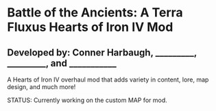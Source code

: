 # Battle of the Ancients: A Terra Fluxus Hearts of Iron IV Mod

## Developed by: Conner Harbaugh, _________,  _________, and ___________

A Hearts of Iron IV overhaul mod that adds variety in content, lore, map design, and much more!

STATUS: Currently working on the custom MAP for mod.
